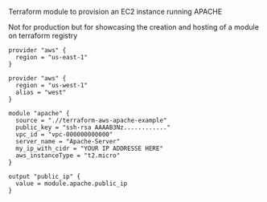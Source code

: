 Terraform module to provision an EC2 instance running APACHE

Not for production but for showcasing the creation and hosting of a module on terraform registry

```hcl
provider "aws" {
  region = "us-east-1"
}

provider "aws" {
  region = "us-west-1"
  alias = "west"
}

module "apache" {
  source = ".//terraform-aws-apache-example"
  public_key = "ssh-rsa AAAAB3Nz............"
  vpc_id = "vpc-000000000000"
  server_name = "Apache-Server"
  my_ip_with_cidr = "YOUR IP ADDRESSE HERE"
  aws_instanceType = "t2.micro"
}

output "public_ip" {
  value = module.apache.public_ip
}

```
